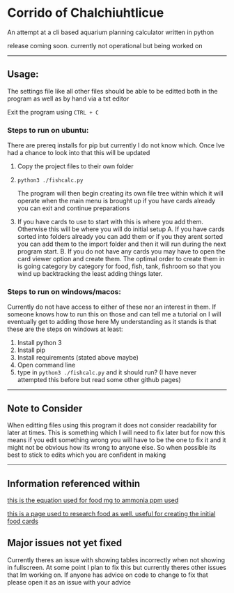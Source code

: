 # Corrido of Chalchiuhtlicue

An attempt at a cli based aquarium planning calculator written in python

release coming soon. currently not operational but being worked on

-----

## Usage:

The settings file like all other files should be able to be editted both in the program as well as by hand via a txt editor

Exit the program using `CTRL + C`

### Steps to run on ubuntu:

There are prereq installs for pip but currently I do not know which. Once Ive had a chance to look into that this will be updated

  1. Copy the project files to their own folder
  2. `python3 ./fishcalc.py`
     
       The program will then begin creating its own file tree within which it will operate
       when the main menu is brought up if you have cards already you can exit and continue preparations
     
  3. If you have cards to use to start with this is where you add them. Otherwise this will be where you will do initial setup
    A. If you have cards sorted into folders already you can add them or if you they arent sorted you can add them to the import folder and then it will run during the next program start.
    B. If you do not have any cards you may have to open the card viewer option and create them. The optimal order to create them in is going category by category for food, fish, tank, fishroom so that you wind up backtracking the least adding things later.

### Steps to run on windows/macos:
Currently do not have access to either of these nor an interest in them. If someone knows how to run this on those and can tell me a tutorial on I will eventually get to adding those here
My understanding as it stands is that these are the steps on windows at least:
  1. Install python 3
  2. Install pip
  3. Install requirements (stated above maybe)
  4. Open command line
  5. type in `python3 ./fishcalc.py` and it should run? (I have never attempted this before but read some other github pages)

-----

## Note to Consider
When editting files using this program it does not consider readability for later at times. This is something which I will need to fix later but for now this means if you edit something wrong you will have to be the one to fix it and it might not be obvious how its wrong to anyone else. So when possible its best to stick to edits which you are confident in making

_________________________________________________________________________
## Information referenced within

[this is the equation used for food mg to ammonia ppm used](https://www.sosofishy.com/post/how-to-calculate-how-much-your-feeding-produces)

[this is a page used to research food as well. useful for creating the initial food cards](https://aquariumscience.org/index.php/3-6-1-dry-fish-food-in-depth/)


## Major issues not yet fixed
Currently theres an issue with showing tables incorrectly when not showing in fullscreen. At some point I plan to fix this but currently theres other issues that Im working on. If anyone has advice on code to change to fix that please open it as an issue with your advice











